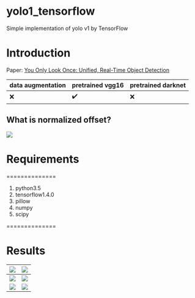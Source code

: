 # yolo1_tensorflow
Simple implementation of yolo v1 by TensorFlow

# Introduction
Paper: [You Only Look Once: Unified, Real-Time Object Detection](https://arxiv.org/pdf/1506.02640)

|data augmentation|pretrained vgg16|pretrained darknet|
|-|-|-|
|:x:|:heavy_check_mark:|:x:|
## What is normalized offset?
![](https://github.com/MingtaoGuo/yolo1_tensorflow/blob/master/IMGS/norm.jpg)
# Requirements

==============
1. python3.5
2. tensorflow1.4.0
3. pillow
4. numpy
5. scipy

==============

# Results

|![](https://github.com/MingtaoGuo/yolo1_tensorflow/blob/master/IMGS/loss.jpg)|![](https://github.com/MingtaoGuo/yolo1_tensorflow/blob/master/IMGS/bbox.jpg)|
|-|-|
|![](https://github.com/MingtaoGuo/yolo1_tensorflow/blob/master/IMGS/1.jpg)|![](https://github.com/MingtaoGuo/yolo1_tensorflow/blob/master/IMGS/2.jpg)|
|![](https://github.com/MingtaoGuo/yolo1_tensorflow/blob/master/IMGS/3.jpg)|![](https://github.com/MingtaoGuo/yolo1_tensorflow/blob/master/IMGS/4.jpg)|

